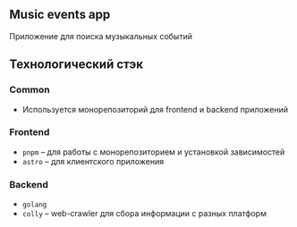 ## Music events app

Приложение для поиска музыкальных событий

## Технологический стэк

### Common

* Используется монорепозиторий для frontend и backend приложений

### Frontend

* `pnpm` – для работы с монорепозиторием и установкой зависимостей
* `astro` – для клиентского приложения 

### Backend

* `golang`
* `colly` – web-crawler для сбора информации с разных платформ